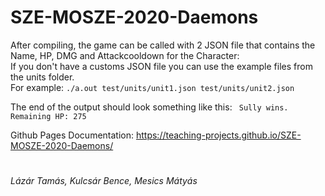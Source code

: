 # SZE-MOSZE-2020-Daemons

After compiling, the game can be called with 2 JSON file that contains the Name, HP, DMG and Attackcooldown for the Character:\
If you don't have a customs JSON file you can use the example files from the units folder.\
For example: `./a.out test/units/unit1.json test/units/unit2.json`

The end of the output should look something like this: `
Sully wins. Remaining HP: 275`

Github Pages Documentation:
https://teaching-projects.github.io/SZE-MOSZE-2020-Daemons/
#
*Lázár Tamás, Kulcsár Bence, Mesics Mátyás*
